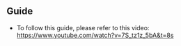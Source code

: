 ## Guide

* To follow this guide, please refer to this video: https://www.youtube.com/watch?v=7S_tz1z_5bA&t=8s